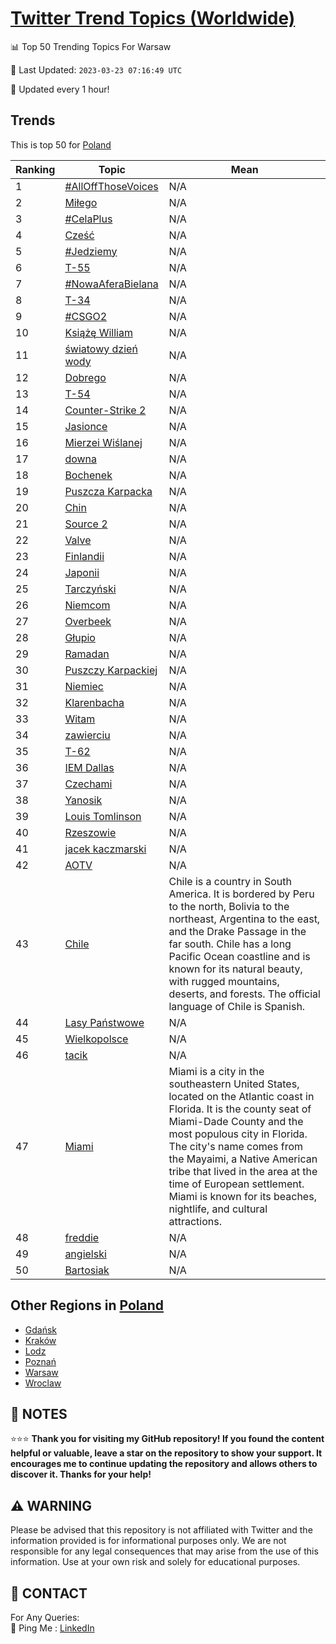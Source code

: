 [Twitter Trend Topics (Worldwide)](https://github.com/ErcinDedeoglu/Twitter-Trend-Topics)
==========


📊 Top 50 Trending Topics For Warsaw

📆 Last Updated: `2023-03-23 07:16:49 UTC`

🔧 Updated every 1 hour!


## Trends

This is top 50 for [Poland](</Poland>)

| Ranking | Topic | Mean |
| ------- | ------------ | ------------ |
| 1 | [#AllOffThoseVoices](http://twitter.com/search?q=%23AllOffThoseVoices) | N/A |
| 2 | [Miłego](http://twitter.com/search?q=Mi%c5%82ego) | N/A |
| 3 | [#CelaPlus](http://twitter.com/search?q=%23CelaPlus) | N/A |
| 4 | [Cześć](http://twitter.com/search?q=Cze%c5%9b%c4%87) | N/A |
| 5 | [#Jedziemy](http://twitter.com/search?q=%23Jedziemy) | N/A |
| 6 | [T-55](http://twitter.com/search?q=T-55) | N/A |
| 7 | [#NowaAferaBielana](http://twitter.com/search?q=%23NowaAferaBielana) | N/A |
| 8 | [T-34](http://twitter.com/search?q=T-34) | N/A |
| 9 | [#CSGO2](http://twitter.com/search?q=%23CSGO2) | N/A |
| 10 | [Książę William](http://twitter.com/search?q=Ksi%c4%85%c5%bc%c4%99+William) | N/A |
| 11 | [światowy dzień wody](http://twitter.com/search?q=%c5%9bwiatowy+dzie%c5%84+wody) | N/A |
| 12 | [Dobrego](http://twitter.com/search?q=Dobrego) | N/A |
| 13 | [T-54](http://twitter.com/search?q=T-54) | N/A |
| 14 | [Counter-Strike 2](http://twitter.com/search?q=Counter-Strike+2) | N/A |
| 15 | [Jasionce](http://twitter.com/search?q=Jasionce) | N/A |
| 16 | [Mierzei Wiślanej](http://twitter.com/search?q=Mierzei+Wi%c5%9blanej) | N/A |
| 17 | [downa](http://twitter.com/search?q=downa) | N/A |
| 18 | [Bochenek](http://twitter.com/search?q=Bochenek) | N/A |
| 19 | [Puszcza Karpacka](http://twitter.com/search?q=Puszcza+Karpacka) | N/A |
| 20 | [Chin](http://twitter.com/search?q=Chin) | N/A |
| 21 | [Source 2](http://twitter.com/search?q=Source+2) | N/A |
| 22 | [Valve](http://twitter.com/search?q=Valve) | N/A |
| 23 | [Finlandii](http://twitter.com/search?q=Finlandii) | N/A |
| 24 | [Japonii](http://twitter.com/search?q=Japonii) | N/A |
| 25 | [Tarczyński](http://twitter.com/search?q=Tarczy%c5%84ski) | N/A |
| 26 | [Niemcom](http://twitter.com/search?q=Niemcom) | N/A |
| 27 | [Overbeek](http://twitter.com/search?q=Overbeek) | N/A |
| 28 | [Głupio](http://twitter.com/search?q=G%c5%82upio) | N/A |
| 29 | [Ramadan](http://twitter.com/search?q=Ramadan) | N/A |
| 30 | [Puszczy Karpackiej](http://twitter.com/search?q=Puszczy+Karpackiej) | N/A |
| 31 | [Niemiec](http://twitter.com/search?q=Niemiec) | N/A |
| 32 | [Klarenbacha](http://twitter.com/search?q=Klarenbacha) | N/A |
| 33 | [Witam](http://twitter.com/search?q=Witam) | N/A |
| 34 | [zawierciu](http://twitter.com/search?q=zawierciu) | N/A |
| 35 | [T-62](http://twitter.com/search?q=T-62) | N/A |
| 36 | [IEM Dallas](http://twitter.com/search?q=IEM+Dallas) | N/A |
| 37 | [Czechami](http://twitter.com/search?q=Czechami) | N/A |
| 38 | [Yanosik](http://twitter.com/search?q=Yanosik) | N/A |
| 39 | [Louis Tomlinson](http://twitter.com/search?q=Louis+Tomlinson) | N/A |
| 40 | [Rzeszowie](http://twitter.com/search?q=Rzeszowie) | N/A |
| 41 | [jacek kaczmarski](http://twitter.com/search?q=jacek+kaczmarski) | N/A |
| 42 | [AOTV](http://twitter.com/search?q=AOTV) | N/A |
| 43 | [Chile](http://twitter.com/search?q=Chile) | Chile is a country in South America. It is bordered by Peru to the north, Bolivia to the northeast, Argentina to the east, and the Drake Passage in the far south. Chile has a long Pacific Ocean coastline and is known for its natural beauty, with rugged mountains, deserts, and forests. The official language of Chile is Spanish. |
| 44 | [Lasy Państwowe](http://twitter.com/search?q=Lasy+Pa%c5%84stwowe) | N/A |
| 45 | [Wielkopolsce](http://twitter.com/search?q=Wielkopolsce) | N/A |
| 46 | [tacik](http://twitter.com/search?q=tacik) | N/A |
| 47 | [Miami](http://twitter.com/search?q=Miami) | Miami is a city in the southeastern United States, located on the Atlantic coast in Florida. It is the county seat of Miami-Dade County and the most populous city in Florida. The city's name comes from the Mayaimi, a Native American tribe that lived in the area at the time of European settlement. Miami is known for its beaches, nightlife, and cultural attractions. |
| 48 | [freddie](http://twitter.com/search?q=freddie) | N/A |
| 49 | [angielski](http://twitter.com/search?q=angielski) | N/A |
| 50 | [Bartosiak](http://twitter.com/search?q=Bartosiak) | N/A |



## Other Regions in [Poland](</Poland>)

* [Gdańsk](</Poland/Gdańsk.md>)
* [Kraków](</Poland/Kraków.md>)
* [Lodz](</Poland/Lodz.md>)
* [Poznań](</Poland/Poznań.md>)
* [Warsaw](</Poland/Warsaw.md>)
* [Wroclaw](</Poland/Wroclaw.md>)



## 📝 NOTES

⭐⭐⭐ **Thank you for visiting my GitHub repository! If you found the content helpful or valuable, leave a star on the repository to show your support. It encourages me to continue updating the repository and allows others to discover it. Thanks for your help!**


## ⚠️ WARNING

Please be advised that this repository is not affiliated with Twitter and the information provided is for informational purposes only. We are not responsible for any legal consequences that may arise from the use of this information. Use at your own risk and solely for educational purposes.


## 📨 CONTACT

 For Any Queries:  
            🏓 Ping Me : [LinkedIn](https://www.linkedin.com/in/ercindedeoglu/)
